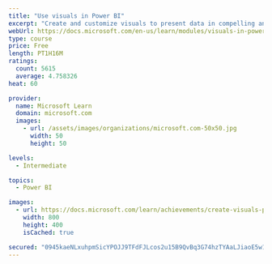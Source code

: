 ```yaml
---
title: "Use visuals in Power BI"
excerpt: "Create and customize visuals to present data in compelling and insightful ways."
webUrl: https://docs.microsoft.com/en-us/learn/modules/visuals-in-power-bi/
type: course
price: Free
length: PT1H16M
ratings:
  count: 5615
  average: 4.758326
heat: 60

provider:
  name: Microsoft Learn
  domain: microsoft.com
  images:
    - url: /assets/images/organizations/microsoft.com-50x50.jpg
      width: 50
      height: 50

levels:
  - Intermediate

topics:
  - Power BI

images:
  - url: https://docs.microsoft.com/learn/achievements/create-visuals-power-bi-desktop-social.png
    width: 800
    height: 400
    isCached: true

secured: "0945kaeNLxuhpmSicYPOJJ9TFdFJLcos2u15B9QvBq3G74hzTYAaLJiaoE5w1zOey+lR3Kk0DfT/e4XAN1JBRQ8hH+Uq6xYqPmGnbxKmXyyf7B2Q5cPqIY5CkdjEwozYafRH/duw0T/aI+MgL7VkiWdJAbw0H7FhLWPTbGvPK/8XMZ7tD5JwZMdPUklJ3cL9ArnH+RxCs2XczfT2HG2s9IwxtKKhllGfkQqKL/VWQgUj2BHXytB32JWQpxAzYSK7E865p120JX2AVqfimoCUGUVEoGTIz7CuxVJymdhug08m87M2SZsx7SFz6cNm+UL3bbIbiECxvxOV6pIAm+ZgpqM0/SDi9V1OnjaLNtpqh1Mm5n5b+VglpYCUJBRWSApwg7Bc51eO76DdCBJEiqcx7GVj1PUS5uYePnkFqBF3BzI=;ooLxoL+yh79sCYO0Gi/nsw=="
---
```


